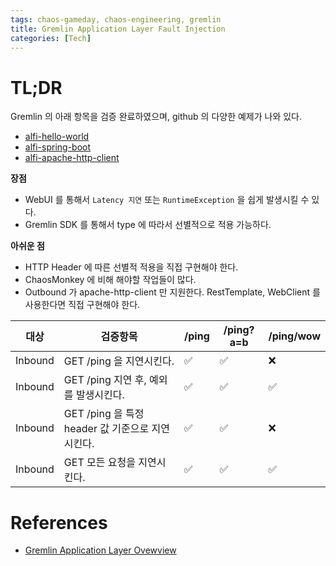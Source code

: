 ```yaml
---
tags: chaos-gameday, chaos-engineering, gremlin
title: Gremlin Application Layer Fault Injection
categories: [Tech]
---
```


# TL;DR

Gremlin 의 아래 항목을 검증 완료하였으며, github 의 다양한 예제가 나와 있다.
- [alfi-hello-world](https://github.com/gremlin/alfi-hello-world)
- [alfi-spring-boot](https://github.com/gremlin/alfi-spring-boot)
- [alfi-apache-http-client](https://github.com/gremlin/alfi-apache-http-client)


**장점**

- WebUI 를 통해서 `Latency 지연` 또는 `RuntimeException` 을 쉽게 발생시킬 수 있다.
- Gremlin SDK 를 통해서 type 에 따라서 선별적으로 적용 가능하다.

**아쉬운 점**
- HTTP Header 에 따른 선별적 적용을 직접 구현해야 한다. 
- ChaosMonkey 에 비해 해야할 작업들이 많다. 
- Outbound 가 apache-http-client 만 지원한다. RestTemplate, WebClient 를 사용한다면 직접 구현해야 한다.


| 대상      | 검증항목                                | /ping | /ping?a=b | /ping/wow |
| ------- | ----------------------------------- | ----- | --------- | --------- |
| Inbound | GET /ping 을 지연시킨다.                  | ✅     | ✅         | ❌         |
| Inbound | GET /ping 지연 후, 예외를 발생시킨다.          | ✅     | ✅         | ✅         |
| Inbound | GET /ping 을 특정 header 값 기준으로 지연시킨다. | ✅     | ✅         | ❌         |
| Inbound | GET 모든 요청을 지연시킨다.                   | ✅     | ✅         | ✅         |

# References

- [Gremlin Application Layer Ovewview](https://www.gremlin.com/docs/application-layer/overview/)

